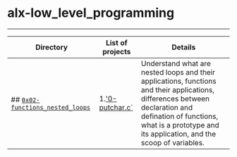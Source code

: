 # alx-low_level_programming
---------------------------
| Directory | List of projects | Details |
| -------- | ------------------- | ----------- |
| ## [`0x02-functions_nested_loops`](https://github.com/Fwaitiruka7/alx-low_level_programming/edit/master/0x02-functions_nested_loops/README.md) | 1.['0-putchar.c`](https://github.com/Fwaitiruka7/alx-low_level_programming/blob/master/0x02-functions_nested_loops/0-putchar.c) | Understand what are nested loops and their applications, functions and their applications, differences between declaration and defination of functions, what is a prototype and its application, and the scoop of variables. |
